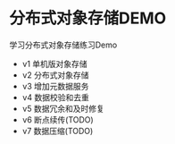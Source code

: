 # 分布式对象存储DEMO
学习分布式对象存储练习Demo
* v1 单机版对象存储
* v2 分布式对象存储
* v3 增加元数据服务
* v4 数据校验和去重
* v5 数据冗余和及时修复
* v6 断点续传(TODO)
* v7 数据压缩(TODO)